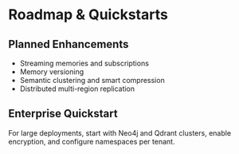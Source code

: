 # Roadmap & Quickstarts

## Planned Enhancements
- Streaming memories and subscriptions
- Memory versioning
- Semantic clustering and smart compression
- Distributed multi-region replication

## Enterprise Quickstart
For large deployments, start with Neo4j and Qdrant clusters, enable encryption, and configure namespaces per tenant.
